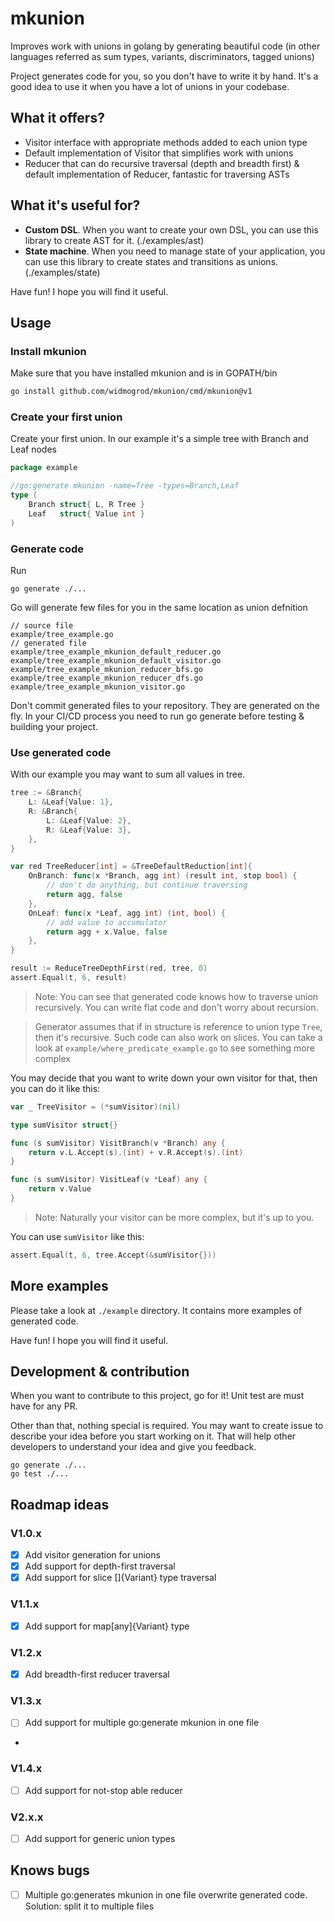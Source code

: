 # mkunion
Improves work with unions in golang by generating beautiful code (in other languages referred as sum types, variants, discriminators, tagged unions)

Project generates code for you, so you don't have to write it by hand. 
It's a good idea to use it when you have a lot of unions in your codebase.

## What it offers?
- Visitor interface with appropriate methods added to each union type
- Default implementation of Visitor that simplifies work with unions
- Reducer that can do recursive traversal (depth and breadth first) & default implementation of Reducer, fantastic for traversing ASTs

## What it's useful for?
- **Custom DSL**. When you want to create your own DSL, you can use this library to create AST for it. (./examples/ast)
- **State machine**. When you need to manage state of your application, you can use this library to create states and transitions as unions. (./examples/state)

Have fun! I hope you will find it useful.

## Usage
### Install mkunion
Make sure that you have installed mkunion and is in GOPATH/bin
```bash
go install github.com/widmogrod/mkunion/cmd/mkunion@v1
```

### Create your first union
Create your first union. In our example it's a simple tree with Branch and Leaf nodes
```go
package example

//go:generate mkunion -name=Tree -types=Branch,Leaf
type (
	Branch struct{ L, R Tree }
	Leaf   struct{ Value int }
)
```

### Generate code
Run 
```
go generate ./...
```

Go will generate few files for you in the same location as union defnition
```
// source file
example/tree_example.go
// generated file
example/tree_example_mkunion_default_reducer.go
example/tree_example_mkunion_default_visitor.go
example/tree_example_mkunion_reducer_bfs.go
example/tree_example_mkunion_reducer_dfs.go
example/tree_example_mkunion_visitor.go
```
Don't commit generated files to your repository. They are generated on the fly.
In your CI/CD process you need to run go generate before testing & building your project.


### Use generated code
With our example you may want to sum all values in tree.

```go
tree := &Branch{
    L: &Leaf{Value: 1},
    R: &Branch{
        L: &Leaf{Value: 2},
        R: &Leaf{Value: 3},
    },
}

var red TreeReducer[int] = &TreeDefaultReduction[int]{
    OnBranch: func(x *Branch, agg int) (result int, stop bool) {
        // don't do anything, but continue traversing
        return agg, false
    },
    OnLeaf: func(x *Leaf, agg int) (int, bool) {
        // add value to accumulator
        return agg + x.Value, false
    },
}

result := ReduceTreeDepthFirst(red, tree, 0)
assert.Equal(t, 6, result)
```

> Note: You can see that generated code knows how to traverse union recursively. 
> You can write flat code and don't worry about recursion.

> Generator assumes that if in structure is reference to union type `Tree`, then it's recursive.
> Such code can also work on slices. You can take a look at `example/where_predicate_example.go` to see something more complex


You may decide that you want to write down your own visitor for that, then you can do it like this:
```go
var _ TreeVisitor = (*sumVisitor)(nil)

type sumVisitor struct{}

func (s sumVisitor) VisitBranch(v *Branch) any {
    return v.L.Accept(s).(int) + v.R.Accept(s).(int)
}

func (s sumVisitor) VisitLeaf(v *Leaf) any {
    return v.Value
}
```

> Note: Naturally your visitor can be more complex, but it's up to you.

You can use `sumVisitor` like this:
```go
assert.Equal(t, 6, tree.Accept(&sumVisitor{}))
```

## More examples 
Please take a look at `./example` directory. It contains more examples of generated code.

Have fun! I hope you will find it useful.

## Development & contribution
When you want to contribute to this project, go for it! 
Unit test are must have for any PR.

Other than that, nothing special is required. 
You may want to create issue to describe your idea before you start working on it.
That will help other developers to understand your idea and give you feedback.

```
go generate ./...
go test ./...
```

## Roadmap ideas
### V1.0.x
- [x] Add visitor generation for unions
- [x] Add support for depth-first traversal
- [x] Add support for slice []{Variant} type traversal

### V1.1.x
- [x] Add support for map[any]{Variant} type
### V1.2.x
- [x] Add breadth-first reducer traversal

### V1.3.x
- [ ] Add support for multiple go:generate mkunion in one file
- 
### V1.4.x
- [ ] Add support for not-stop able reducer

### V2.x.x
- [ ] Add support for generic union types

## Knows bugs
- [ ] Multiple go:generates mkunion in one file overwrite generated code. 
  Solution: split it to multiple files

